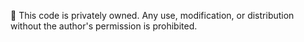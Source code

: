 🚫 This code is privately owned. Any use, modification, or distribution without the author's permission is prohibited.
